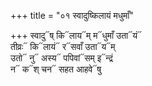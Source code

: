 +++
title = "०१ स्वादुष्किलायं मधुमाँ"

+++
स्वादु᳓ष् कि᳓लाय᳓म् म᳓धुमाँ उता᳓यं᳓  
तीव्रः᳓ कि᳓लायं᳓ र᳓सवाँ उता᳓य᳓म्  
उतो᳓ नु᳓ अस्य᳓ पपिवां᳓सम् इ᳓न्द्रं  
न᳓ क᳓श् चन᳓ सहत आहवे᳓षु